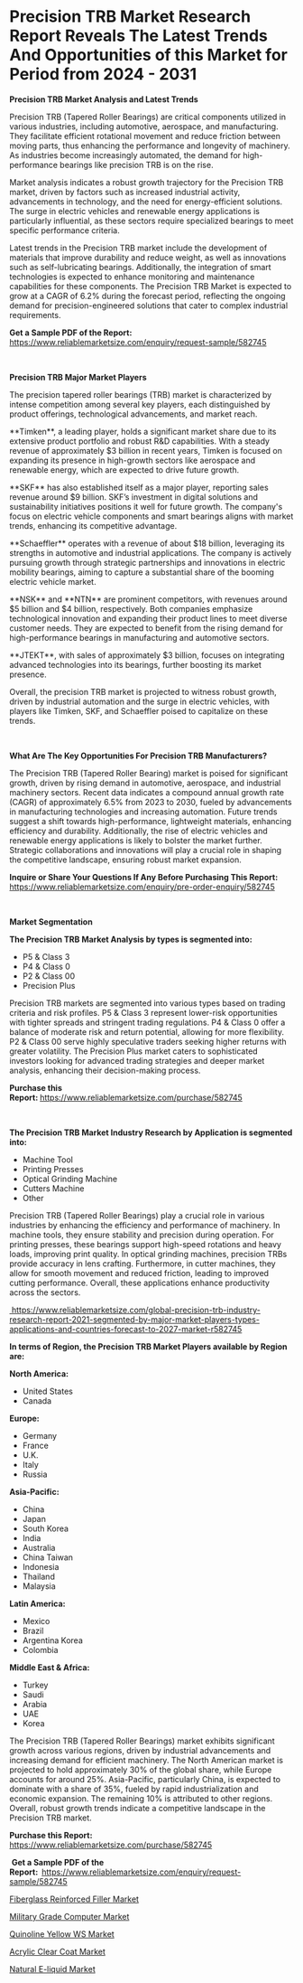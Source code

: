 <p><h1>Precision TRB Market Research Report Reveals The Latest Trends And Opportunities of this Market for Period from 2024 - 2031</h1></p><p><strong>Precision TRB Market Analysis and Latest Trends</strong></p>
<p><p>Precision TRB (Tapered Roller Bearings) are critical components utilized in various industries, including automotive, aerospace, and manufacturing. They facilitate efficient rotational movement and reduce friction between moving parts, thus enhancing the performance and longevity of machinery. As industries become increasingly automated, the demand for high-performance bearings like precision TRB is on the rise.</p><p>Market analysis indicates a robust growth trajectory for the Precision TRB market, driven by factors such as increased industrial activity, advancements in technology, and the need for energy-efficient solutions. The surge in electric vehicles and renewable energy applications is particularly influential, as these sectors require specialized bearings to meet specific performance criteria.</p><p>Latest trends in the Precision TRB market include the development of materials that improve durability and reduce weight, as well as innovations such as self-lubricating bearings. Additionally, the integration of smart technologies is expected to enhance monitoring and maintenance capabilities for these components. The Precision TRB Market is expected to grow at a CAGR of 6.2% during the forecast period, reflecting the ongoing demand for precision-engineered solutions that cater to complex industrial requirements.</p></p>
<p><strong>Get a Sample PDF of the Report:&nbsp;</strong> <a href="https://www.reliablemarketsize.com/enquiry/request-sample/582745?utm_campaign=1144&utm_medium=2&utm_source=Github&utm_content=ia&utm_term=27092024&utm_id=precision-trb">https://www.reliablemarketsize.com/enquiry/request-sample/582745</a></p>
<p>&nbsp;</p>
<p><strong>Precision TRB Major Market Players</strong></p>
<p><p>The precision tapered roller bearings (TRB) market is characterized by intense competition among several key players, each distinguished by product offerings, technological advancements, and market reach. </p><p>**Timken**, a leading player, holds a significant market share due to its extensive product portfolio and robust R&D capabilities. With a steady revenue of approximately $3 billion in recent years, Timken is focused on expanding its presence in high-growth sectors like aerospace and renewable energy, which are expected to drive future growth.</p><p>**SKF** has also established itself as a major player, reporting sales revenue around $9 billion. SKF’s investment in digital solutions and sustainability initiatives positions it well for future growth. The company's focus on electric vehicle components and smart bearings aligns with market trends, enhancing its competitive advantage.</p><p>**Schaeffler** operates with a revenue of about $18 billion, leveraging its strengths in automotive and industrial applications. The company is actively pursuing growth through strategic partnerships and innovations in electric mobility bearings, aiming to capture a substantial share of the booming electric vehicle market.</p><p>**NSK** and **NTN** are prominent competitors, with revenues around $5 billion and $4 billion, respectively. Both companies emphasize technological innovation and expanding their product lines to meet diverse customer needs. They are expected to benefit from the rising demand for high-performance bearings in manufacturing and automotive sectors.</p><p>**JTEKT**, with sales of approximately $3 billion, focuses on integrating advanced technologies into its bearings, further boosting its market presence.</p><p>Overall, the precision TRB market is projected to witness robust growth, driven by industrial automation and the surge in electric vehicles, with players like Timken, SKF, and Schaeffler poised to capitalize on these trends.</p></p>
<p>&nbsp;</p>
<p><strong>What Are The Key Opportunities For Precision TRB Manufacturers?</strong></p>
<p><p>The Precision TRB (Tapered Roller Bearing) market is poised for significant growth, driven by rising demand in automotive, aerospace, and industrial machinery sectors. Recent data indicates a compound annual growth rate (CAGR) of approximately 6.5% from 2023 to 2030, fueled by advancements in manufacturing technologies and increasing automation. Future trends suggest a shift towards high-performance, lightweight materials, enhancing efficiency and durability. Additionally, the rise of electric vehicles and renewable energy applications is likely to bolster the market further. Strategic collaborations and innovations will play a crucial role in shaping the competitive landscape, ensuring robust market expansion.</p></p>
<p><strong>Inquire or Share Your Questions If Any Before Purchasing This Report:</strong> <a href="https://www.reliablemarketsize.com/enquiry/pre-order-enquiry/582745?utm_campaign=1144&utm_medium=2&utm_source=Github&utm_content=ia&utm_term=27092024&utm_id=precision-trb">https://www.reliablemarketsize.com/enquiry/pre-order-enquiry/582745</a></p>
<p>&nbsp;</p>
<p><strong>Market Segmentation</strong></p>
<p><strong>The Precision TRB Market Analysis by types is segmented into:</strong></p>
<p><ul><li>P5 & Class 3</li><li>P4 & Class 0</li><li>P2 & Class 00</li><li>Precision Plus</li></ul></p>
<p><p>Precision TRB markets are segmented into various types based on trading criteria and risk profiles. P5 & Class 3 represent lower-risk opportunities with tighter spreads and stringent trading regulations. P4 & Class 0 offer a balance of moderate risk and return potential, allowing for more flexibility. P2 & Class 00 serve highly speculative traders seeking higher returns with greater volatility. The Precision Plus market caters to sophisticated investors looking for advanced trading strategies and deeper market analysis, enhancing their decision-making process.</p></p>
<p><strong>Purchase this Report:&nbsp;</strong><a href="https://www.reliablemarketsize.com/purchase/582745?utm_campaign=1144&utm_medium=2&utm_source=Github&utm_content=ia&utm_term=27092024&utm_id=precision-trb">https://www.reliablemarketsize.com/purchase/582745</a></p>
<p>&nbsp;</p>
<p><strong>The Precision TRB Market Industry Research by Application is segmented into:</strong></p>
<p><ul><li>Machine Tool</li><li>Printing Presses</li><li>Optical Grinding Machine</li><li>Cutters Machine</li><li>Other</li></ul></p>
<p><p>Precision TRB (Tapered Roller Bearings) play a crucial role in various industries by enhancing the efficiency and performance of machinery. In machine tools, they ensure stability and precision during operation. For printing presses, these bearings support high-speed rotations and heavy loads, improving print quality. In optical grinding machines, precision TRBs provide accuracy in lens crafting. Furthermore, in cutter machines, they allow for smooth movement and reduced friction, leading to improved cutting performance. Overall, these applications enhance productivity across the sectors.</p></p>
<p><a href="https://www.reliablemarketsize.com/global-precision-trb-industry-research-report-2021-segmented-by-major-market-players-types-applications-and-countries-forecast-to-2027-market-r582745?utm_campaign=1144&utm_medium=2&utm_source=Github&utm_content=ia&utm_term=27092024&utm_id=precision-trb">&nbsp;https://www.reliablemarketsize.com/global-precision-trb-industry-research-report-2021-segmented-by-major-market-players-types-applications-and-countries-forecast-to-2027-market-r582745</a></p>
<p><strong>In terms of Region, the Precision TRB Market Players available by Region are:</strong></p>
<p>
    <p> <strong> North America: </strong>
        <ul>
            <li>United States</li>
            <li>Canada</li>
        </ul>
        </p> 
    <p> <strong> Europe: </strong>
        <ul>
            <li>Germany</li>
            <li>France</li>
            <li>U.K.</li>
            <li>Italy</li>
            <li>Russia</li>
        </ul>
        </p> 
    <p> <strong> Asia-Pacific: </strong>
        <ul>
            <li>China</li>
            <li>Japan</li>
            <li>South Korea</li>
            <li>India</li>
            <li>Australia</li>
            <li>China Taiwan</li>
            <li>Indonesia</li>
            <li>Thailand</li>
            <li>Malaysia</li>
        </ul>
        </p> 
    <p> <strong> Latin America: </strong>
        <ul>
            <li>Mexico</li>
            <li>Brazil</li>
            <li>Argentina Korea</li>
            <li>Colombia</li>
        </ul>
        </p> 
    <p> <strong> Middle East & Africa: </strong>
        <ul>
            <li>Turkey</li>
            <li>Saudi</li>
            <li>Arabia</li>
            <li>UAE</li>
            <li>Korea</li>
        </ul>
    </p>
    </p>
<p><p>The Precision TRB (Tapered Roller Bearings) market exhibits significant growth across various regions, driven by industrial advancements and increasing demand for efficient machinery. The North American market is projected to hold approximately 30% of the global share, while Europe accounts for around 25%. Asia-Pacific, particularly China, is expected to dominate with a share of 35%, fueled by rapid industrialization and economic expansion. The remaining 10% is attributed to other regions. Overall, robust growth trends indicate a competitive landscape in the Precision TRB market.</p></p>
<p><strong>Purchase this Report: </strong><a href="https://www.reliablemarketsize.com/purchase/582745?utm_campaign=1144&utm_medium=2&utm_source=Github&utm_content=ia&utm_term=27092024&utm_id=precision-trb">https://www.reliablemarketsize.com/purchase/582745</a></p>
<p>&nbsp;<strong>Get a Sample PDF of the Report:&nbsp;&nbsp;</strong><a href="https://www.reliablemarketsize.com/enquiry/request-sample/582745?utm_campaign=1144&utm_medium=2&utm_source=Github&utm_content=ia&utm_term=27092024&utm_id=precision-trb">https://www.reliablemarketsize.com/enquiry/request-sample/582745</a></p>
<p><strong></strong></p>
<p><p><a href="https://www.linkedin.com/pulse/fiberglass-reinforced-filler-market-outlook-forecast-from-2024-ebrxc?utm_campaign=1144&utm_medium=2&utm_source=Github&utm_content=ia&utm_term=27092024&utm_id=precision-trb">Fiberglass Reinforced Filler Market</a></p><p><a href="https://issuu.com/reportprime-2/docs/military-grade-computer-market-size_5b8a4bb5e92213?utm_campaign=1144&utm_medium=2&utm_source=Github&utm_content=ia&utm_term=27092024&utm_id=precision-trb">Military Grade Computer Market</a></p><p><a href="https://github.com/mabutironaldo/Market-Research-Report-List-6/blob/main/quinoline-yellow-ws-market.md?utm_campaign=1144&utm_medium=2&utm_source=Github&utm_content=ia&utm_term=27092024&utm_id=precision-trb">Quinoline Yellow WS Market</a></p><p><a href="https://www.linkedin.com/pulse/how-regions-adapting-acrylic-clear-coat-market-global-trends-overview-bigqc?utm_campaign=1144&utm_medium=2&utm_source=Github&utm_content=ia&utm_term=27092024&utm_id=precision-trb">Acrylic Clear Coat Market</a></p><p><a href="https://issuu.com/reportprime-2/docs/natural-e-liquid-market-size-2030.p_b61f161bc7c5e3?utm_campaign=1144&utm_medium=2&utm_source=Github&utm_content=ia&utm_term=27092024&utm_id=precision-trb">Natural E-liquid Market</a></p></p>